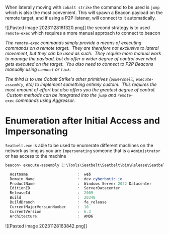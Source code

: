 When laterally moving with `cobalt strike` the command to be used is `jump`  which is also the most convenient. This will spawn a Beacon payload on the remote target, and if using a P2P listener, will connect to it automatically.

![[Pasted image 20231128161320.png]]
the second strategy is to used `remote-exec` which requires a more manual approach to connect to beacon

*The `remote-exec` commands simply provide a means of executing commands on a remote target.  They are therefore not exclusive to lateral movement, but they can be used as such.  They require more manual work to manage the payload, but do offer a wider degree of control over what gets executed on the target.  You also need to connect to P2P Beacons manually using `connect` or `link`.*

*The third is to use Cobalt Strike's other primitives (`powershell`, `execute-assembly`, etc) to implement something entirely custom.  This requires the most amount of effort but also offers you the greatest degree of control.  Custom methods can be integrated into the `jump` and `remote-exec` commands using Aggressor.*


# Enumeration after Initial Access and Impersonating 
`Seatbelt.exe` is able to be used to enumerate different machines on the network as long as you are `Impersonating` someone that is a `Administrator` or has access to the machine
```powershell
beacon> execute-assembly C:\Tools\Seatbelt\Seatbelt\bin\Release\Seatbelt.exe OSInfo -ComputerName=web

  Hostname                      :  web
  Domain Name                   :  dev.cyberbotic.io
  ProductName                   :  Windows Server 2022 Datacenter
  EditionID                     :  ServerDatacenter
  ReleaseId                     :  2009
  Build                         :  20348
  BuildBranch                   :  fe_release
  CurrentMajorVersionNumber     :  10
  CurrentVersion                :  6.3
  Architecture                  :  AMD6
```

![[Pasted image 20231128163842.png]]